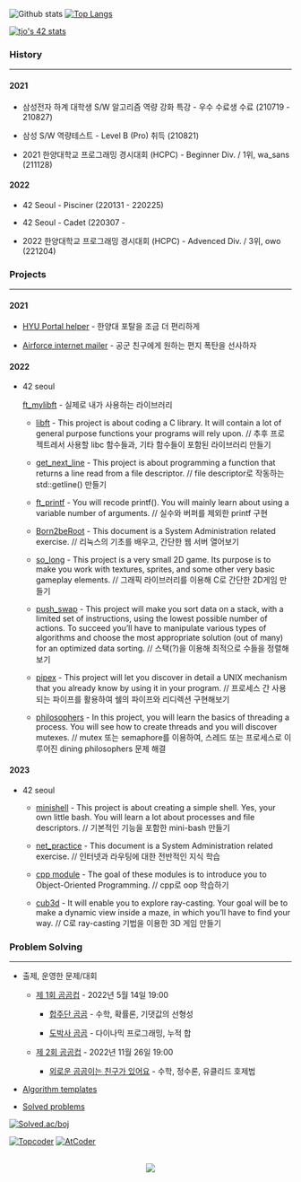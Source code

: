 <!--
**r4pidstart/r4pidstart** is a ✨ _special_ ✨ repository because its `README.md` (this file) appears on your GitHub profile.

Here are some ideas to get you started:

- 🔭 I’m currently working on ...
- 🌱 I’m currently learning ...
- 👯 I’m looking to collaborate on ...
- 🤔 I’m looking for help with ...
- 💬 Ask me about ...
- 📫 How to reach me: ...
- 😄 Pronouns: ...
- ⚡ Fun fact: ...
-->

![Github stats](https://github-readme-stats.vercel.app/api?username=r4pidstart&count_private=true&show_icons=true&theme=buefy&hide_title=true&line_height=25)
[![Top Langs](https://github-readme-stats.vercel.app/api/top-langs/?username=r4pidstart&layout=compact&card_width=250)](https://github.com/anuraghazra/github-readme-stats)

[![tjo's 42 stats](https://badge42.vercel.app/api/v2/clf87jiu7001108ms1enkh774/stats?cursusId=21&coalitionId=undefined)](https://github.com/JaeSeoKim/badge42)

### History

---

#### 2021

- 삼성전자 하계 대학생 S/W 알고리즘 역량 강화 특강 - 우수 수료생 수료 (210719 - 210827)
  
- 삼성 S/W 역량테스트 - Level B (Pro) 취득 (210821)
  
- 2021 한양대학교 프로그래밍 경시대회 (HCPC) - Beginner Div. / 1위, wa_sans (211128)

#### 2022

- 42 Seoul - Pisciner (220131 - 220225)

- 42 Seoul - Cadet (220307 -

- 2022 한양대학교 프로그래밍 경시대회 (HCPC) - Advenced Div. / 3위, owo (221204)

### Projects

---

#### 2021

- [HYU Portal helper](https://github.com/r4pidstart/hyu-portal-helper) - 한양대 포탈을 조금 더 편리하게
  
- [Airforce internet mailer](https://github.com/r4pidstart/airforce-internet-mailer) - 공군 친구에게 원하는 편지 폭탄을 선사하자

#### 2022

* 42 seoul  

  [ft_mylibft](https://github.com/r4pidstart/ft_mylibft) - 실제로 내가 사용하는 라이브러리

  - [libft](https://github.com/r4pidstart/ft_libft) - This project is about coding a C library. It will contain a lot of general purpose functions your programs will rely upon. // 추후 프로젝트레서 사용할 libc 함수들과, 기타 함수들이 포함된 라이브러리 만들기

  - [get_next_line](https://github.com/r4pidstart/ft_get_next_line) - This project is about programming a function that returns a line
read from a file descriptor. // file descriptor로 작동하는 std::getline() 만들기

  - [ft_printf](https://github.com/r4pidstart/ft_printf) - You will recode printf(). You will mainly learn about using a variable number of arguments. // 실수와 버퍼를 제외한 printf 구현

  - [Born2beRoot](https://github.com/r4pidstart/ft_born2beroot) - This document is a System Administration related exercise. // 리눅스의 기초를 배우고, 간단한 웹 서버 열어보기

  - [so_long](https://github.com/r4pidstart/ft_so_long) - This project is a very small 2D game. Its purpose is to make you work with textures, sprites,
and some other very basic gameplay elements. // 그래픽 라이브러리를 이용해 C로 간단한 2D게임 만들기

  - [push_swap](https://github.com/r4pidstart/ft_push_swap) - This project will make you sort data on a stack, with a limited set of instructions, using the lowest possible number of actions. To succeed you’ll have to manipulate various types of algorithms and choose the most appropriate solution (out of many) for an optimized data sorting. // 스택(?)을 이용해 최적으로 수들을 정렬해보기

  - [pipex](https://github.com/r4pidstart/ft_pipex) - This project will let you discover in detail a UNIX mechanism that you already know
by using it in your program. // 프로세스 간 사용되는 파이프를 활용하여 쉘의 파이프와 리디렉션 구현해보기

  - [philosophers](https://github.com/r4pidstart/ft_philosophers) - In this project, you will learn the basics of threading a process.
You will see how to create threads and you will discover mutexes. // mutex 또는 semaphore를 이용하여, 스레드 또는 프로세스로 이루어진 dining philosophers 문제 해결

#### 2023
  
* 42 seoul

  - [minishell](https://github.com/r4pidstart/ft_minishell) - This project is about creating a simple shell. Yes, your own little bash. You will learn a lot about processes and file descriptors. // 기본적인 기능을 포함한 mini-bash 만들기

  - [net_practice](https://github.com/r4pidstart/ft_net_practice) - This document is a System Administration related exercise. // 인터넷과 라우팅에 대한 전반적인 지식 학습

  - [cpp module](https://github.com/r4pidstart/ft_cpp_module) - The goal of these modules is to introduce you to Object-Oriented Programming. // cpp로 oop 학습하기

  - [cub3d](https://github.com/r4pidstart/ft_cub3d) - It will enable you to explore ray-casting. Your goal will be to make a dynamic view inside a maze, in which you’ll have to find your way. // C로 ray-casting 기법을 이용한 3D 게임 만들기

### Problem Solving

--- 

- 출제, 운영한 문제/대회
  * [제 1회 곰곰컵](https://www.acmicpc.net/contest/view/792) - 2022년 5월 14일 19:00
  
    - [합주단 곰곰](https://www.acmicpc.net/problem/25197) - 수학, 확률론, 기댓값의 선형성
    
    - [도박사 곰곰](https://www.acmicpc.net/problem/25199) - 다이나믹 프로그래밍, 누적 합
  
  * [제 2회 곰곰컵](https://www.acmicpc.net/contest/view/895) - 2022년 11월 26일 19:00
  
    - [외로운 곰곰이는 친구가 있어요](https://www.acmicpc.net/problem/25197) - 수학, 정수론, 유클리드 호제법
  
- [Algorithm templates](https://github.com/r4pidstart/algorithms)

- [Solved problems](https://github.com/r4pidstart/problems)

[![Solved.ac/boj](http://mazassumnida.wtf/api/v2/generate_badge?boj=r4pidstart)](https://solved.ac/r4pidstart)

[![Topcoder](https://cp-logo.vercel.app/topcoder/rapit02?logo=true)](https://www.topcoder.com/members/rapit02/details/?track=DATA_SCIENCE&subTrack=SRM)
[![AtCoder](https://badges.joonhyung.xyz/atcoder/rapit02.svg)](https://atcoder.jp/users/rapit02)

<p align="center">
    </br>
    <a href="https://hits.seeyoufarm.com"><img src="https://hits.seeyoufarm.com/api/count/incr/badge.svg?url=https%3A%2F%2Fgithub.com%2Fr4pidstart&count_bg=%237C7C7C&title_bg=%23000000&icon=&icon_color=%23000000&title=hits&edge_flat=false"/></a>
</p>
